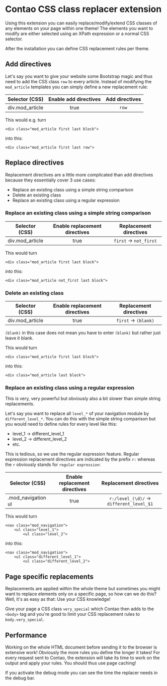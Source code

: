 # Contao CSS class replacer extension

Using this extension you can easily replace/modify/extend CSS classes of any elements on your page within one theme!
The elements you want to modify are either selected using an XPath expression or a normal CSS selector.

After the installation you can define CSS replacement rules per theme.

## Add directives

Let's say you want to give your website some Bootstrap magic and thus need to add the CSS class `row` to every article.
Instead of modifying the `mod_article` templates you can simply define a new replacement rule:

| Selector (CSS) | Enable add directives  | Add directives  |
| ------------- |:-------------:|:-------------:|
|  div.mod_article    |  true | `row` |

This would e.g. turn

```
<div class="mod_article first last block">
```

into this:


```
<div class="mod_article first last row">
```

## Replace directives

Replacement directives are a little more complicated than add directives because they essentially cover 3 use cases:

* Replace an existing class using a simple string comparison
* Delete an existing class
* Replace an existing class using a regular expression


### Replace an existing class using a simple string comparison


| Selector (CSS) | Enable replacement directives  | Replacement directives  |
| ------------- |:-------------:|:-------------:|
|  div.mod_article    |  true | `first` -> `not_first` |

This would turn

```
<div class="mod_article first last block">
```

into this:


```
<div class="mod_article not_first last block">
```


### Delete an existing class


| Selector (CSS) | Enable replacement directives  | Replacement directives  |
| ------------- |:-------------:|:-------------:|
|  div.mod_article    |  true | `first` -> `(blank)` |

`(blank)` in this case does not mean you have to enter `(blank)` but rather just leave it blank.

This would turn

```
<div class="mod_article first last block">
```

into this:


```
<div class="mod_article last block">
```



### Replace an existing class using a regular expression

This is very, very powerful but obviously also a bit slower than simple string replacements.

Let's say you want to replace all `level_*` of your navigation module by `different_level_*`. You can do this with the simple string comparison but you would need to define rules for every level like this:

* level_1 -> different_level_1
* level_2 -> different_level_2
* etc.

This is tedious, so we use the regular expression feature.
Regular expression replacement directives are indicated by the prefix `r:` whereas the `r` obviously stands for `regular expression`:

| Selector (CSS) | Enable replacement directives  | Replacement directives  |
| ------------- |:-------------:|:-------------:|
|  .mod_navigation ul    |  true | `r:/level_(\d)/` -> `different_level_$1` |

This would turn

```
<nav class="mod_navigation">
	<ul class="level_1">
		<ul class="level_2">
```

into this:


```
<nav class="mod_navigation">
	<ul class="different_level_1">
		<ul class="different_level_2">
```

## Page specific replacements

Replacements are applied within the whole theme but sometimes you might want to replace elements only on a specific page, so how can we do this? Well, it's as easy as that: Use your CSS knowledge!

Give your page a CSS class `very_special` which Contao then adds to the `<body>` tag and you're good to limit your CSS replacement rules to `body.very_special`.



## Performance

Working on the whole HTML document before sending it to the browser is extensive work! Obviously the more rules you define the longer it takes! For every request sent to Contao, the extension will take its time to work on the output and apply your rules. You should thus use page caching!

If you activate the debug mode you can see the time the replacer needs in the debug bar.